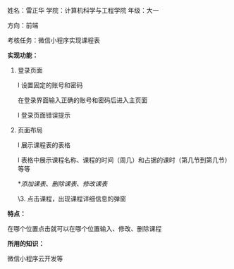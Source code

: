 姓名：雷正华   学院：计算机科学与工程学院  年级：大一

方向：前端

考核任务：微信小程序实现课程表

 

**实现功能：**

1. 登录页面

   l 设置固定的账号和密码

     在登录界面输入正确的账号和密码后进入主页面	

   l 登录页面错误提示

2. 页面布局

   l 展示课程表的表格

   l 表格中展示课程名称、课程的时间（周几）和占据的课时（第几节到第几节）等等

   **添加课表、删除课表、修改课表*

   \3. 点击课程，出现课程详细信息的弹窗

 

**特点：**

在哪个位置点击就可以在哪个位置输入、修改、删除课程

**所用的知识：**

  微信小程序云开发等